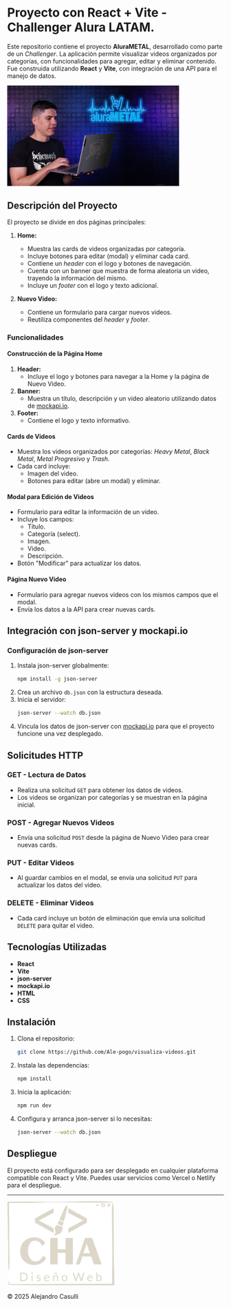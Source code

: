 # Proyecto con React + Vite - Challenger Alura LATAM.

Este repositorio contiene el proyecto **AluraMETAL**, desarrollado como parte de un _Challenger_. La aplicación permite visualizar videos organizados por categorías, con funcionalidades para agregar, editar y eliminar contenido. Fue construida utilizando **React** y **Vite**, con integración de una API para el manejo de datos.

<img src="./src/assets/img/banner-home.png" alt="Vista previa" width="400">

## Descripción del Proyecto

El proyecto se divide en dos páginas principales:

1. **Home:**
   - Muestra las cards de videos organizadas por categoría.
   - Incluye botones para editar (modal) y eliminar cada card.
   - Contiene un _header_ con el logo y botones de navegación.
   - Cuenta con un banner que muestra de forma aleatoria un video, trayendo la información del mismo.
   - Incluye un _footer_ con el logo y texto adicional.

2. **Nuevo Video:**
   - Contiene un formulario para cargar nuevos videos.
   - Reutiliza componentes del _header_ y _footer_.

### Funcionalidades

#### Construcción de la Página Home

1. **Header:**
   - Incluye el logo y botones para navegar a la Home y la página de Nuevo Video.
2. **Banner:**
   - Muestra un título, descripción y un video aleatorio utilizando datos de [mockapi.io](https://mockapi.io).
3. **Footer:**
   - Contiene el logo y texto informativo.

#### Cards de Videos

- Muestra los videos organizados por categorías: _Heavy Metal_, _Black Metal_, _Metal Progresivo_ y _Trash_.
- Cada card incluye:
  - Imagen del video.
  - Botones para editar (abre un modal) y eliminar.

#### Modal para Edición de Videos

- Formulario para editar la información de un video.
- Incluye los campos:
  - Título.
  - Categoría (select).
  - Imagen.
  - Video.
  - Descripción.
- Botón "Modificar" para actualizar los datos.

#### Página Nuevo Video

- Formulario para agregar nuevos videos con los mismos campos que el modal.
- Envía los datos a la API para crear nuevas cards.

## Integración con json-server y mockapi.io

### Configuración de json-server

1. Instala json-server globalmente:
   ```bash
   npm install -g json-server
   ```
2. Crea un archivo `db.json` con la estructura deseada.
3. Inicia el servidor:
   ```bash
   json-server --watch db.json
   ```
4. Vincula los datos de json-server con [mockapi.io](https://mockapi.io) para que el proyecto funcione una vez desplegado.

## Solicitudes HTTP

### GET - Lectura de Datos

- Realiza una solicitud `GET` para obtener los datos de videos.
- Los videos se organizan por categorías y se muestran en la página inicial.

### POST - Agregar Nuevos Videos

- Envía una solicitud `POST` desde la página de Nuevo Video para crear nuevas cards.

### PUT - Editar Videos

- Al guardar cambios en el modal, se envía una solicitud `PUT` para actualizar los datos del video.

### DELETE - Eliminar Videos

- Cada card incluye un botón de eliminación que envía una solicitud `DELETE` para quitar el video.

## Tecnologías Utilizadas

- **React**
- **Vite**
- **json-server**
- **mockapi.io**
- **HTML**
- **CSS**

## Instalación

1. Clona el repositorio:
   ```bash
   git clone https://github.com/Ale-pogo/visualiza-videos.git
   ```
2. Instala las dependencias:
   ```bash
   npm install
   ```
3. Inicia la aplicación:
   ```bash
   npm run dev
   ```
4. Configura y arranca json-server si lo necesitas:
   ```bash
   json-server --watch db.json
   ```

## Despliegue

El proyecto está configurado para ser desplegado en cualquier plataforma compatible con React y Vite. Puedes usar servicios como Vercel o Netlify para el despliegue.


---


<img src="./src/assets/img/logo_cha.svg" alt="Vista previa" width="250">

© 2025 Alejandro Casulli

